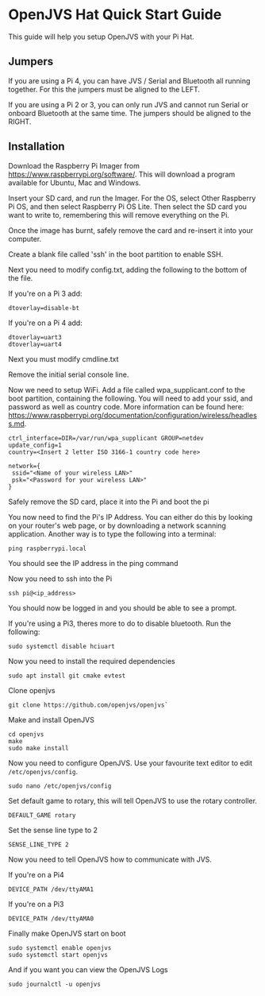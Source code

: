 # OpenJVS Hat Quick Start Guide

This guide will help you setup OpenJVS with your Pi Hat.

## Jumpers

If you are using a Pi 4, you can have JVS / Serial and Bluetooth all running together. For this the jumpers must be aligned to the LEFT.

If you are using a Pi 2 or 3, you can only run JVS and cannot run Serial or onboard Bluetooth at the same time. The jumpers should be aligned to the RIGHT.

## Installation

Download the Raspberry Pi Imager from https://www.raspberrypi.org/software/. This will download a program available for Ubuntu, Mac and Windows.

Insert your SD card, and run the Imager. For the OS, select Other Raspberry Pi OS, and then select Raspberry Pi OS Lite. Then select the SD card you want to write to, remembering this will remove everything on the Pi.

Once the image has burnt, safely remove the card and re-insert it into your computer.

Create a blank file called 'ssh' in the boot partition to enable SSH.

Next you need to modify config.txt, adding the following to the bottom of the file.

If you're on a Pi 3 add:

```
dtoverlay=disable-bt
```

If you're on a Pi 4 add:

```
dtoverlay=uart3
dtoverlay=uart4
```

Next you must modify cmdline.txt

Remove the initial serial console line.

Now we need to setup WiFi. Add a file called wpa_supplicant.conf to the boot partition, containing the following. You will need to add your ssid, and password as well as country code. More information can be found here: https://www.raspberrypi.org/documentation/configuration/wireless/headless.md.

```
ctrl_interface=DIR=/var/run/wpa_supplicant GROUP=netdev
update_config=1
country=<Insert 2 letter ISO 3166-1 country code here>

network={
 ssid="<Name of your wireless LAN>"
 psk="<Password for your wireless LAN>"
}
```

Safely remove the SD card, place it into the Pi and boot the pi

You now need to find the Pi's IP Address. You can either do this by looking on your router's web page, or by downloading a network scanning application. Another way is to type the following into a terminal:

```
ping raspberrypi.local
```

You should see the IP address in the ping command

Now you need to ssh into the Pi

```
ssh pi@<ip_address>
```

You should now be logged in and you should be able to see a prompt.

If you're using a Pi3, theres more to do to disable bluetooth. Run the following:

```
sudo systemctl disable hciuart
```

Now you need to install the required dependencies

```
sudo apt install git cmake evtest
```

Clone openjvs 

```
git clone https://github.com/openjvs/openjvs`
```

Make and install OpenJVS

```
cd openjvs
make
sudo make install
```

Now you need to configure OpenJVS. Use your favourite text editor to edit `/etc/openjvs/config`.

```
sudo nano /etc/openjvs/config
```

Set default game to rotary, this will tell OpenJVS to use the rotary controller.
```
DEFAULT_GAME rotary
```

Set the sense line type to 2

```
SENSE_LINE_TYPE 2
```

Now you need to tell OpenJVS how to communicate with JVS.

If you're on a Pi4

```
DEVICE_PATH /dev/ttyAMA1
```

If you're on a Pi3

```
DEVICE_PATH /dev/ttyAMA0
```

Finally make OpenJVS start on boot

```
sudo systemctl enable openjvs
sudo systemctl start openjvs
```

And if you want you can view the OpenJVS Logs

```
sudo journalctl -u openjvs
```
